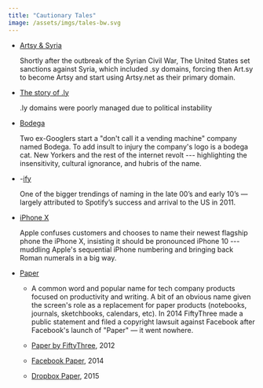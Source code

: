 ```yaml
---
title: "Cautionary Tales"
image: /assets/imgs/tales-bw.svg
---
```


- [Artsy & Syria](https://techcrunch.com/2013/01/04/confirmed-art-sy-has-permanently-moved-to-artsy-net-due-to-ongoing-syrian-unrest/)

  Shortly after the outbreak of the Syrian Civil War, The United
  States set sanctions against Syria, which included .sy domains,
  forcing then Art.sy to become Artsy and start using Artsy.net as
  their primary domain.

- [The story of .ly](http://citizen-ex.com/stories/ly)

  .ly domains were poorly managed due to political instability

- [Bodega](https://blog.bodega.ai/so-about-our-name-aa5bff63a92d)

  Two ex-Googlers start a "don't call it a vending machine" company
  named Bodega. To add insult to injury the company's logo is a bodega
  cat. New Yorkers and the rest of the internet revolt ---
  highlighting the insensitivity, cultural ignorance, and hubris of
  the name.

- -[ify](http://www.thenameinspector.com/wp-content/uploads/ify-names-chart-20141.pdf)

  One of the bigger trendings of naming in the late 00’s and early
  10’s — largely attributed to Spotify’s success and arrival to the US
  in 2011.

- [iPhone X](https://daringfireball.net/2017/09/x_man)

  Apple confuses customers and chooses to name their newest flagship
  phone the iPhone X, insisting it should be pronounced iPhone 10 ---
  muddling Apple's sequential iPhone numbering and bringing back Roman
  numerals in a big way.

- [Paper](https://techcrunch.com/2014/02/03/a-tale-of-two-papers-facebook-fiftythree/)

  - A common word and popular name for tech company products focused
    on productivity and writing. A bit of an obvious name given the
    screen's role as a replacement for paper products (notebooks,
    journals, sketchbooks, calendars, etc). In 2014 FiftyThree made a
    public statement and filed a copyright lawsuit against Facebook
    after Facebook's launch of "Paper"  — it went nowhere.

  - [Paper by
    FiftyThree](https://itunes.apple.com/us/app/id506003812?mt=8),
    2012    
   - [Facebook
      Paper](https://newsroom.fb.com/news/2014/01/introducing-paper-stories-from-facebook-2/),
      2014
   - [Dropbox Paper](https://www.dropbox.com/paper), 2015

